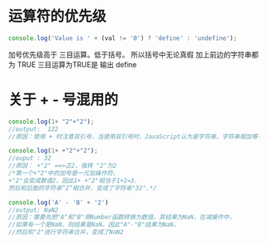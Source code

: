 
# 运算符的优先级

```js
console.log('Value is ' + (val != '0') ? 'define' : 'undefine');
```

加号优先级高于 三目运算。低于括号。 所以括号中无论真假 加上前边的字符串都为 TRUE 三目运算为TRUE是 输出 define

# 关于 +  - 号混用的

```js
console.log(1+ "2"+"2");
//output:  122
//原因：使用 + 时注意双引号，当使用双引号时，JavaScript认为是字符串，字符串相加等于字符串合并。
```

```js
console.log(1+ +"2"+"2");
//ouput : 32
//原因： +"2" ==>正2，强转 "2"为2
/*第一个+"2"中的加号是一元加操作符，
+"2"会变成数值2，因此1+ +"2"相当于1+2=3.
然后和后面的字符串“2”相合并，变成了字符串"32".*/

```

```js
console.log('A' - 'B' + '2')
//output: NaN2
//原因：需要先把"A"和"B"用Number函数转换为数值，其结果为NaN，在减操作中，
//如果有一个是NaN，则结果是NaN，因此"A"-"B"结果为NaN。
//然后和"2"进行字符串合并，变成了NaN2
```